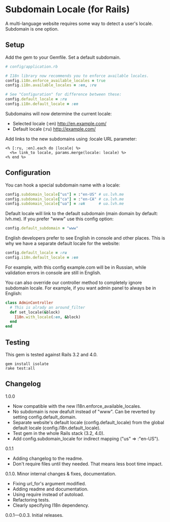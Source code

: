 # Subdomain Locale (for Rails)

A multi-language website requires some way to detect a user's locale.
Subdomain is one option.

## Setup

Add the gem to your Gemfile. Set a default subdomain.

```ruby
# config/application.rb

# I18n library now recommends you to enforce available locales.
config.i18n.enforce_available_locales = true
config.i18n.available_locales = :en, :ru

# See "Configuration" for difference between these:
config.default_locale = :ru
config.i18n.default_locale = :en
```

Subdomains will now determine the current locale:

* Selected locale (:en) http://en.example.com/
* Default locale (:ru) http://example.com/

Add links to the new subdomains using :locale URL parameter:

```erb
<% [:ru, :en].each do |locale| %>
  <%= link_to locale, params.merge(locale: locale) %>
<% end %>
```

## Configuration

You can hook a special subdomain name with a locale:

```ruby
config.subdomain_locale["us"] = :"en-US" # us.lvh.me
config.subdomain_locale["ca"] = :"en-CA" # ca.lvh.me
config.subdomain_locale["ua"] = :uk      # ua.lvh.me
```

Default locale will link to the default subdomain (main domain by default: lvh.me).
If you prefer "www" use this config option:

```ruby
config.default_subdomain = "www"
```

English developers prefer to see English in console and other places.
This is why we have a separate default locale for the website:

```ruby
config.default_locale = :ru
config.i18n.default_locale = :en
```

For example, with this config example.com will be in Russian,
while validation errors in console are still in English.


You can also override our controller method to completely ignore subdomain locale.
For example, if you want admin panel to always be in English:

```ruby
class AdminController
  # This is alrady an around_filter
  def set_locale(&block)
    I18n.with_locale(:en, &block)
  end
end
```

## Testing

This gem is tested against Rails 3.2 and 4.0.

```
gem install isolate
rake test:all
```

## Changelog

1.0.0

* Now compatible with the new I18n.enforce\_available\_locales.
* No subdomain is now deafult instead of "www". Can be reverted by setting config.default\_domain.
* Separate website's default locale (config.default\_locale) from the global default locale (config.i18n.default\_locale).
* Test gem in the whole Rails stack (3.2, 4.0).
* Add config.subdomain_locale for indirect mapping ("us" => :"en-US").

0.1.1

* Adding changelog to the readme.
* Don't require files until they needed. That means less boot time impact.

0.1.0. Minor internal changes & fixes, documentation.

* Fixing url_for's argument modified.
* Adding readme and documentation.
* Using require instead of autoload.
* Refactoring tests.
* Clearly specifying I18n dependency.

0.0.1—0.0.3. Initial releases.


